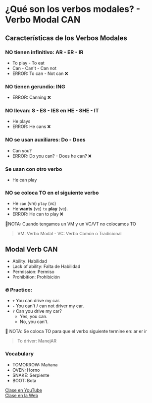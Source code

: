 # ¿Qué son los verbos modales? - Verbo Modal CAN

## Características de los Verbos Modales  

### NO tienen infinitivo: AR - ER - IR
- To play - To eat
- Can - Can't - Can not
- ERROR: To can - Not can ❌

### NO tienen gerundio: ING	
- ERROR: Canning ❌

### NO llevan: S - ES - IES en HE - SHE - IT
- He plays
- ERROR: He cans ❌

### NO se usan auxiliares: Do - Does
- Can you?
- ERROR: Do you can? - Does he can? ❌

### Se usan con otro verbo 
- He can play

### NO se coloca TO en el siguiente verbo
- He `can` (vm) `play` (vc)
- He **wants** (vc)  `to` **play** (vc).
- ERROR: He can to play ❌

📌NOTA: Cuando tengamos un VM y un VC/VT no colocamos TO     
> VM: Verbo Modal -	VC: Verbo Común o Tradicional


## Modal Verb CAN
- Ability: Habilidad	
- Lack of ability: Falta de Habilidad
- Permission: Permiso
- Prohibition: Prohibición

### 🔥 Practice:
- `+` You can drive my car.
- `-` You can't / can not driver my car.
- `?` Can you drive my car?
	- Yes, you can. 
	- No, you can't.

📌 NOTA: Se coloca TO para que el verbo siguiente termine en: ar er ir
> To driver: ManejAR

### Vocabulary
- TOMORROW: Mañana    
- OVEN: Horno    
- SNAKE: Serpiente     
- BOOT: Bota     

[Clase en YouTube](https://www.youtube.com/watch?v=9c6BwnU7Lgw&list=PLgrNDDl9MxYmUmf19zPiljdg8FKIRmP78&index=28)  
[Clase en la Web](https://www.pacho8a.com/ingl%C3%A9s/curso-ingl%C3%A9s-nivel-b%C3%A1sico/lecci%C3%B3n-24/)